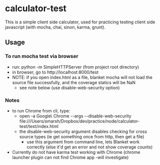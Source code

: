 # calculator-test
This is a simple client side calculator, used for practicing testing client side javascript (with mocha, chai, sinon, karma, grunt).


## Usage
### To run mocha test via browser
* run: python -m SimpleHTTPServer  (from project root directory)
* in browser, go to http://localhost:8000/test
* NOTE: if you open index.html as a file, blanket mocha will not load the source file successfully, and the coverage statics will be NaN
    - see note below (use disable-web-security option)


### Notes
* to run Chrome from cli, type:
    - open -a Google\ Chrome --args --disable-web-security file:///Users/smarsh/Dropbox/dev/practice/node/calculator-test/test/index.html
    - the disable-web-security argument disables checking for cross source types (ie get something once from http, then get a file)
        + use this argument from command line, lets Blanket work correctly (else it'd get an error and not show coverage counts)
* Currently do not have karma test working with Chrome (chrome launcher plugin can not find Chrome app -will investigate)
